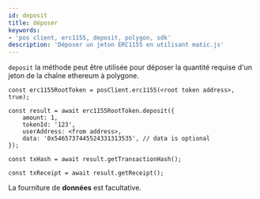 ```yaml
---
id: deposit
title: déposer
keywords:
- 'pos client, erc1155, deposit, polygon, sdk'
description: 'Déposer un jeton ERC1155 en utilisant matic.js'
---
```


`deposit` la méthode peut être utilisée pour déposer la quantité requise d'un jeton de la chaîne ethereum à polygone.

```
const erc1155RootToken = posClient.erc1155(<root token address>, true);

const result = await erc1155RootToken.deposit({
    amount: 1,
    tokenId: '123',
    userAddress: <from address>,
    data: '0x5465737445524331313535', // data is optional
});

const txHash = await result.getTransactionHash();

const txReceipt = await result.getReceipt();

```

La fourniture de **données** est facultative.